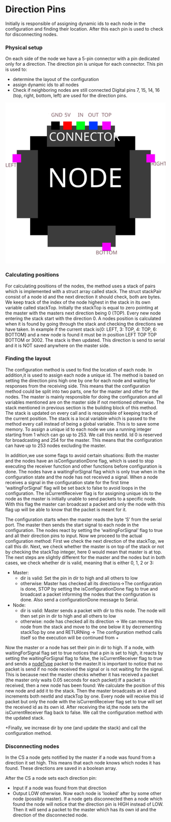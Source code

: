 # Direction Pins
Initially is responsible of assigning dynamic ids to each node in the configuration and finding their location. 
After this each pin is used to check for disconnecting nodes.

### Physical setup
On each side of the node we have a 5-pin connector with a pin dedicated only for a direction.
The direction pin is unique for each connector. This pin is used to: 
* determine the layout of the configuration
* assign dynamic ids to all nodes
* Check if neighboring nodes are still connected
Digital pins 7, 15, 14, 16 (top, right, bottom, left) are used for the direction pins.

![A node](doc\DirectionPins\connections.svg)

### Calculating positions
For calculating positions of the nodes, the method uses a stack of pairs which is implemented with a struct array called stack. The struct stackPair consist of a node id and the next direction it should check, both are bytes. We keep track of the index of the node highest in the stack in its own variable called stackTop. Initially the stackTop is equal to zero pointing at the master with the masters next direction being 0 (TOP). Every new node entering the stack start with the direction 0. A nodes position is calculated when it is found by going through the stack and checking the directions we have taken. In example if the current stack is{0: LEFT, 3: TOP, 4: TOP, 6: BOTTOM} and a new node is found it must be in position LEFT TOP TOP BOTTOM or 3002. The stack is then updated. This direction is send to serial and it is NOT saved anywhere on the master side.

### Finding the layout

The configuration method is used to find the location of each node. In addition,it is used to assign each node a unique id. The method is based on setting the direction pins high one by one for each node and waiting for responses from the receiving side. This means that the configuration method could be split into two parts, one for the master and other for the nodes. The master is mainly responsible for doing the configuration and all variables mentioned are on the master side if not mentioned otherwise. The stack mentioned in previous section is the building block of this method. The stack is updated on every call and is responsible of keeping track of the current position. The stack is a local variable which is passed to the method every call instead of being a global variable. This is to save some memory. To assign a unique id to each node we use a running integer starting from 1 which can go up to 253. We call this nextId. Id 0 is reserved for broadcasting and 254 for the master. This means that the configuration can have up to 253 nodes excluding the master. 

In addition,we use some flags to avoid certain situations: Both the master and the nodes have an isConfigurationDone flag, which is used to stop executing the receiver function and other functions before configuration is done. The nodes have a waitingForSignal flag which is only true when in the configuration state and the node has not received a signal. When a node receives a signal in the configuration state for the first time ‘waitingForSignal’ flag will be set back to false to avoid loops in the configuration. The isCurrentReceiver flag is for assigning unique ids to the node as the master is initially unable to send packets to a specific node. With this flag the master can broadcast a packet and only the node with this flag up will be able to know that the packet is meant for it.

The configuration starts when the master reads the byte ‘S’ from the serial port. The master then sends the start signal to each node in the configuration. The nodes react by setting the ‘waitingForSignal’ flag to true and all their direction pins to input. Now we proceed to the actual configuration method: First we check the next direction of the stackTop, we call this dir. Next, we check whether the master is on top of the stack or not by checking the stackTop integer, here 0 would mean that master is at top. The next steps are slightly different for the master and the nodes but in both cases, we check whether dir is valid, meaning that is either 0, 1, 2 or 3:
* Master: 
    * dir is valid: Set the pin in dir to high and all others to low
    * otherwise: Master has checked all its directions->The configuration is done, STOP by setting the isConfigurationDone flag to true and broadcast a packet informing the nodes that the configuration is done. Also send a configurationDone message to Serial.
* Node: 
    * dir is valid: Master sends a packet with dir to this node. The node will then set pin in dir to high and all others to low
    * otherwise: node has checked all its direction -> We can remove this node from the stack and move to the one below it by decrementing stackTop by one and RETURNing -> The configuration method calls itself so the execution will be continued from +

Now the master or a node has set their pin in dir to high.
If a node, with waitingForSignal flag set to true notices that a pin is set to high, it reacts by setting the waitingForSignal flag to false, the isCurrentReceiver flag to true and sends a [nodeType](doc\NodeTypes) packet to the master.It is important to notice that no packet is send if no node received the signal or is not waiting for the signal. This is because next the master checks whether it has received a packet (the master only waits 0.05 seconds for each packet):If a packet is received, then a new node has been found: We calculate the position of this new node and add it to the stack. Then the master broadcasts an id and increments both nextId and stackTop by one. Every node will receive this id packet but only the node with the isCurrentReceiver flag set to true will set the received id as its own id. After receiving the id,the node sets the isCurrentReceiver flag back to false. We call the configuration method with the updated stack.

+Finally, we increase dir by one (and update the stack) and call the configuration method. 

### Disconnecting nodes
In the CS a node gets notified by the master if a node was found from a direction it set high. This means that each node knows which 
nodes it has found. These directions are saved in a boolean array.

After the CS a node sets each direction pin:
* Input if a node was found from that direction
* Output LOW otherwise.
Now each node is 'looked' after by some other node (possibly master). If a node gets disconnected then a node which found the node will notice that the direction pin is HIGH instead of LOW. Then it will send a packet to the master which has its own id and the direction of the disconnected node. 



